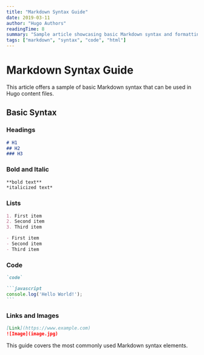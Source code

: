 ```yaml
---
title: "Markdown Syntax Guide"
date: 2019-03-11
author: "Hugo Authors"
readingTime: 8
summary: "Sample article showcasing basic Markdown syntax and formatting for HTML elements"
tags: ["markdown", "syntax", "code", "html"]
---
```


# Markdown Syntax Guide

This article offers a sample of basic Markdown syntax that can be used in Hugo content files.

## Basic Syntax

### Headings

```markdown
# H1
## H2
### H3
```

### Bold and Italic

```markdown
**bold text**
*italicized text*
```

### Lists

```markdown
1. First item
2. Second item
3. Third item

- First item
- Second item
- Third item
```

### Code

```markdown
`code`
```

````markdown
```javascript
console.log('Hello World!');
```
````

### Links and Images

```markdown
[Link](https://www.example.com)
![Image](image.jpg)
```

This guide covers the most commonly used Markdown syntax elements. 
